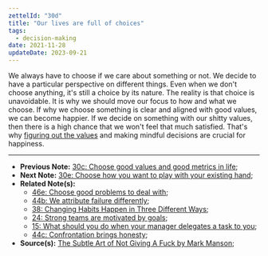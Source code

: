 ```yaml
---
zettelId: "30d"
title: "Our lives are full of choices"
tags:
  - decision-making
date: 2021-11-28
updateDate: 2023-09-21
---
```


We always have to choose if we care about something or not. We decide to have a particular perspective on different things. Even when we don't choose anything, it's still a choice by its nature. The reality is that choice is unavoidable. It is why we should move our focus to how and what we choose. If why we choose something is clear and aligned with good values, we can become happier. If we decide on something with our shitty values, then there is a high chance that we won't feel that much satisfied. That's why [figuring out the values](/notes/30c/) and making mindful decisions are crucial for happiness.

---

- **Previous Note:** [30c: Choose good values and good metrics in life](/notes/30c/);
- **Next Note:** [30e: Choose how you want to play with your existing hand](/notes/30e/);
- **Related Note(s):**
  - [46e: Choose good problems to deal with](/notes/46e/);
  - [44b: We attribute failure differently](/notes/44b/);
  - [38: Changing Habits Happen in Three Different Ways](/notes/38/);
  - [24: Strong teams are motivated by goals](/notes/24/);
  - [15: What should you do when your manager delegates a task to you](/notes/15/);
  - [44c: Confrontation brings honesty](/notes/44c/);
- **Source(s):** [The Subtle Art of Not Giving A Fuck by Mark Manson](/books/the-subtle-art-of-not-giving-a-fuck-by-mark-manson-book-summary-review-and-notes/);
